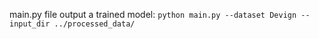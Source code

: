 main.py file output a trained model:
`
python main.py --dataset Devign --input_dir ../processed_data/
`